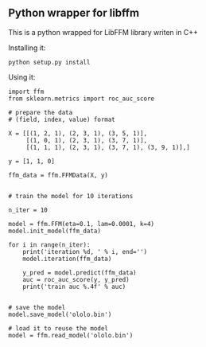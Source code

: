 ## Python wrapper for libffm

This is a python wrapped for LibFFM library writen in C++

Installing it:

	python setup.py install


Using it:

	import ffm
	from sklearn.metrics import roc_auc_score

	# prepare the data
	# (field, index, value) format

	X = [[(1, 2, 1), (2, 3, 1), (3, 5, 1)],
	     [(1, 0, 1), (2, 3, 1), (3, 7, 1)],
	     [(1, 1, 1), (2, 3, 1), (3, 7, 1), (3, 9, 1)],]

	y = [1, 1, 0]

	ffm_data = ffm.FFMData(X, y)


	# train the model for 10 iterations

	n_iter = 10

	model = ffm.FFM(eta=0.1, lam=0.0001, k=4)
	model.init_model(ffm_data)

	for i in range(n_iter):
	    print('iteration %d, ' % i, end='')
	    model.iteration(ffm_data)

	    y_pred = model.predict(ffm_data)
	    auc = roc_auc_score(y, y_pred)
	    print('train auc %.4f' % auc)


	# save the model 
	model.save_model('ololo.bin')

	# load it to reuse the model
	model = ffm.read_model('ololo.bin')